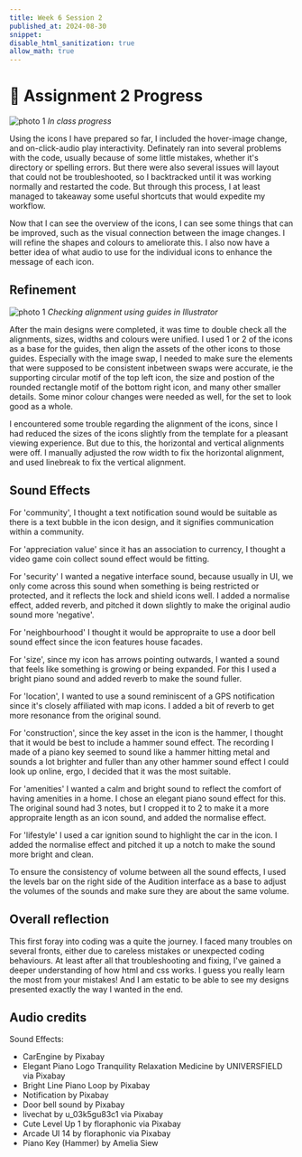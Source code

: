 ```yaml
---
title: Week 6 Session 2
published_at: 2024-08-30
snippet: 
disable_html_sanitization: true
allow_math: true
---
```

# :page_with_curl: Assignment 2 Progress

![photo 1](photos/28.png)
*In class progress*

Using the icons I have prepared so far, I included the hover-image change, and on-click-audio play interactivity. Definately ran into several problems with the code, usually because of some little mistakes, whether it's directory or spelling errors. But there were also several issues will layout that could not be troubleshooted, so I backtracked until it was working normally and restarted the code. But through this process, I at least managed to takeaway some useful shortcuts that would expedite my workflow.

Now that I can see the overview of the icons, I can see some things that can be improved, such as the visual connection between the image changes. I will refine the shapes and colours to ameliorate this. I also now have a better idea of what audio to use for the individual icons to enhance the message of each icon.

## Refinement

![photo 1](photos/31.png)
*Checking alignment using guides in Illustrator*

After the main designs were completed, it was time to double check all the alignments, sizes, widths and colours were unified. I used 1 or 2 of the icons as a base for the guides, then align the assets of the other icons to those guides. Especially with the image swap, I needed to make sure the elements that were supposed to be consistent inbetween swaps were accurate, ie the supporting circular motif of the top left icon, the size and postion of the rounded rectangle motif of the bottom right icon, and many other smaller details. Some minor colour changes were needed as well, for the set to look good as a whole.

I encountered some trouble regarding the alignment of the icons, since I had reduced the sizes of the icons slightly from the template for a pleasant viewing experience. But due to this, the horizontal and vertical alignments were off. I manually adjusted the row width to fix the horizontal alignment, and used linebreak to fix the vertical alignment. 

## Sound Effects

For 'community', I thought a text notification sound would be suitable as there is a text bubble in the icon design, and it signifies communication within a community.

For 'appreciation value' since it has an association to currency, I thought a video game coin collect sound effect would be fitting.

For 'security' I wanted a negative interface sound, because usually in UI, we only come across this sound when something is being restricted or protected, and it reflects the lock and shield icons well. I added a normalise effect, added reverb, and pitched it down slightly to make the original audio sound more 'negative'.

For 'neighbourhood' I thought it would be appropraite to use a door bell sound effect since the icon features house facades.

For 'size', since my icon has arrows pointing outwards, I wanted a sound that feels like something is growing or being expanded. For this I used a bright piano sound and added reverb to make the sound fuller.

For 'location', I wanted to use a sound reminiscent of a GPS notification since it's closely affiliated with map icons. I added a bit of reverb to get more resonance from the original sound.

For 'construction', since the key asset in the icon is the hammer, I thought that it would be best to include a hammer sound effect. The recording I made of a piano key seemed to sound like a hammer hitting metal and sounds a lot brighter and fuller than any other hammer sound effect I could look up online, ergo, I decided that it was the most suitable.

For 'amenities' I wanted a calm and bright sound to reflect the comfort of having amenities in a home. I chose an elegant piano sound effect for this. The original sound had 3 notes, but I cropped it to 2 to make it a more appropraite length as an icon sound, and added the normalise effect.

For 'lifestyle' I used a car ignition sound to highlight the car in the icon. I added the normalise effect and pitched it up a notch to make the sound more bright and clean.

To ensure the consistency of volume between all the sound effects, I used the levels bar on the right side of the Audition interface as a base to adjust the volumes of the sounds and make sure they are about the same volume.

## Overall reflection
This first foray into coding was a quite the journey. I faced many troubles on several fronts, either due to careless mistakes or unexpected coding behaviours. At least after all that troubleshooting and fixing, I've gained a deeper understanding of how html and css works. I guess you really learn the most from your mistakes! And I am estatic to be able to see my designs presented exactly the way I wanted in the end.

## Audio credits

Sound Effects:
- CarEngine by Pixabay
- Elegant Piano Logo Tranquility Relaxation Medicine by UNIVERSFIELD via Pixabay
- Bright Line Piano Loop by Pixabay
- Notification by Pixabay
- Door bell sound by Pixabay
- livechat by u_03k5gu83c1 via Pixabay
- Cute Level Up 1 by floraphonic via Pixabay
- Arcade UI 14 by floraphonic via Pixabay
- Piano Key (Hammer) by Amelia Siew

